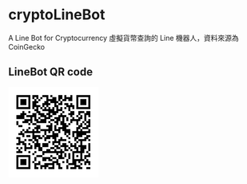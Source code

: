 # cryptoLineBot
A Line Bot for Cryptocurrency
虛擬貨幣查詢的 Line 機器人，資料來源為<a herf="https://www.coingecko.com/zh-tw">CoinGecko</a>
## LineBot QR code
![Line QR code](fJ7oSG33xP.png "大本聰")

